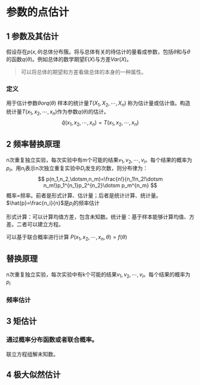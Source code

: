 # 参数的点估计

## 1 参数及其估计

假设存在$p(x,\theta)$总体分布簇。将与总体有关的待估计的量看成参数，包括$\theta$和与$\theta$的函数$q(\theta)$。例如总体的数学期望$E(X)$与方差$Var(X)$。
> 可以将总体的期望和方差看做总体的本身的一种属性。

### 定义
用于估计参数$\theta or q(\theta)$
样本的统计量$T(X_1,X_2,\dotsm,X_n)$
称为估计量或估计值。构造统计量$T(x_1,x_2,\dotsm,x_n)$作为参数$q(\theta)$的估计。
$$
\hat{q}(x_1,x_2,\dotsm,x_n)=T(x_1,x_2,\dotsm,x_n)
$$


## 2 频率替换原理

n次重复独立实验，每次实验中有m个可能的结果$v_1,v_2,\dotsm,v_i$。每个结果的概率为$p_i$。用$n_i$表示n次独立重复实验中$D_i$发生的次数，则分布律为：
$$
p(n_1,n_2,\dotsm,n_m)=\frac{n!}{n_1!n_2!\dotsm n_m!}p_1^{n_1}p_2^{n_2}\dotsm p_m^{n_m}
$$
概率=频率。前者是形式计算、估计量；后者是统计计算、统计量。
$\hat{p}=\frac{n_i}{n}$是$p_i$的频率估计

形式计算：可以计算均值方差，包含未知数。统计量：基于样本能够计算均值、方差。二者可以建立方程。

可以基于联合概率进行计算
$P(x_1,x_2,\dotsm,x_n,\theta)=f(\theta)$

## 替换原理

n次重复独立实验，每次实验中有k个可能的结果$v_1,v_2,\dotsm,v_i$。每个结果的概率为$p_i$

### 频率估计

## 3 矩估计

### 通过概率分布函数或者联合概率。
联立方程组解未知数。
## 4 极大似然估计
